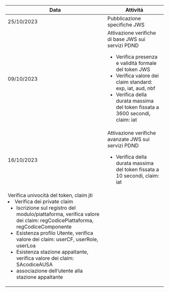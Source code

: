 | Data | Attività |
| ---- | ---- |
| 25/10/2023 | Pubblicazione specifiche JWS |
| 09/10/2023 | Attivazione verifiche di base JWS sui servizi PDND <br> <ul><li>Verifica presenza e validità formale del token JWS</li> <li>Verifica valore dei claim standard: exp, iat, aud, nbf</li> <li>Verifica della durata massima del token fissata a 3600 secondi, claim: iat </li></ul> |
| 16/10/2023 | Attivazione verifiche avanzate JWS sui servizi PDND <br> <ul> <li>Verifica della durata massima del token fissata a 10 secondi, claim: iat
</li>Verifica univocità del token, claim jti </li> <li>Verifica dei private claim <ul><li> Iscrizione sul registro del modulo/piattaforma, verifica valore dei claim: regCodicePiattaforma, regCodiceComponente</li> <li> Esistenza profilo Utente, verifica valore dei claim: userCF, userRole, userLoa</li><li>Esistenza stazione appaltante, verifica valore dei claim: SAcodiceAUSA </li><li>associazione dell’utente alla stazione appaltante </li> </ul> </li> </ul> |
